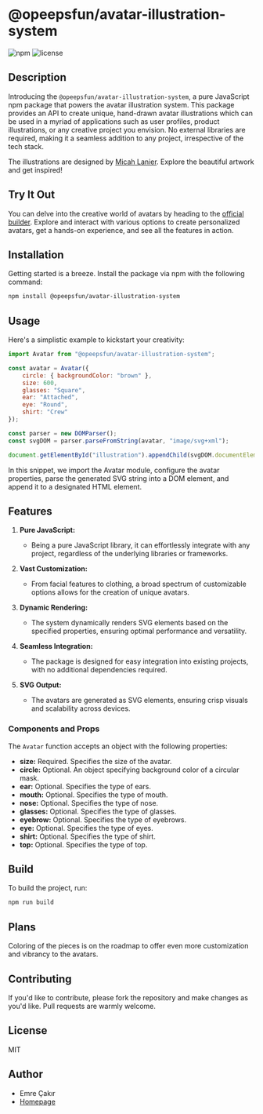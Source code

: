# @opeepsfun/avatar-illustration-system

![npm](https://img.shields.io/npm/v/@opeepsfun/avatar-illustration-system)
![license](https://img.shields.io/npm/l/@opeepsfun/avatar-illustration-system)

## Description

Introducing the `@opeepsfun/avatar-illustration-system`, a pure JavaScript npm package that powers the avatar illustration system. This package provides an API to create unique, hand-drawn avatar illustrations which can be used in a myriad of applications such as user profiles, product illustrations, or any creative project you envision. No external libraries are required, making it a seamless addition to any project, irrespective of the tech stack.

The illustrations are designed by [Micah Lanier](https://www.figma.com/@micah). Explore the beautiful artwork and get inspired!

## Try It Out

You can delve into the creative world of avatars by heading to the [official builder](https://beta.opeeps.fun/collections/avatar-illustration-system). Explore and interact with various options to create personalized avatars, get a hands-on experience, and see all the features in action.

## Installation

Getting started is a breeze. Install the package via npm with the following command:

```bash
npm install @opeepsfun/avatar-illustration-system
```

## Usage

Here's a simplistic example to kickstart your creativity:

```javascript
import Avatar from "@opeepsfun/avatar-illustration-system";

const avatar = Avatar({
    circle: { backgroundColor: "brown" },
    size: 600,
    glasses: "Square",
    ear: "Attached",
    eye: "Round",
    shirt: "Crew"
});

const parser = new DOMParser();
const svgDOM = parser.parseFromString(avatar, "image/svg+xml");

document.getElementById("illustration").appendChild(svgDOM.documentElement);
```

In this snippet, we import the Avatar module, configure the avatar properties, parse the generated SVG string into a DOM element, and append it to a designated HTML element.

## Features

1. **Pure JavaScript:**

    - Being a pure JavaScript library, it can effortlessly integrate with any project, regardless of the underlying libraries or frameworks.

2. **Vast Customization:**

    - From facial features to clothing, a broad spectrum of customizable options allows for the creation of unique avatars.

3. **Dynamic Rendering:**

    - The system dynamically renders SVG elements based on the specified properties, ensuring optimal performance and versatility.

4. **Seamless Integration:**

    - The package is designed for easy integration into existing projects, with no additional dependencies required.

5. **SVG Output:**
    - The avatars are generated as SVG elements, ensuring crisp visuals and scalability across devices.

### Components and Props

The `Avatar` function accepts an object with the following properties:

-   **size:** Required. Specifies the size of the avatar.
-   **circle:** Optional. An object specifying background color of a circular mask.
-   **ear:** Optional. Specifies the type of ears.
-   **mouth:** Optional. Specifies the type of mouth.
-   **nose:** Optional. Specifies the type of nose.
-   **glasses:** Optional. Specifies the type of glasses.
-   **eyebrow:** Optional. Specifies the type of eyebrows.
-   **eye:** Optional. Specifies the type of eyes.
-   **shirt:** Optional. Specifies the type of shirt.
-   **top:** Optional. Specifies the type of top.

## Build

To build the project, run:

```bash
npm run build
```

## Plans

Coloring of the pieces is on the roadmap to offer even more customization and vibrancy to the avatars.

## Contributing

If you'd like to contribute, please fork the repository and make changes as you'd like. Pull requests are warmly welcome.

## License

MIT

## Author

- Emre Çakır
- [Homepage](https://opeeps.fun)
